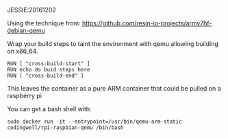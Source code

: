 JESSIE:20161202

Using the technique from:
https://github.com/resin-io-projects/armv7hf-debian-qemu

Wrap your build steps to taint the environment with qemu allowing building on x86_64.
```
RUN [ "cross-build-start" ]
RUN echo do buid steps here
RUN [ "cross-build-end" ]
```

This leaves the container as a pure ARM container that could be pulled on a raspberry pi

You can get a bash shell with:
```
sudo docker run -it --entrypoint=/usr/bin/qemu-arm-static codingwell/rpi-raspbian-qemu /bin/bash
```

